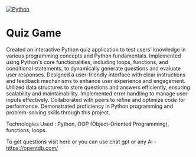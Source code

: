 [![Python](https://img.shields.io/badge/Python-3776AB?style=for-the-badge&logo=python&logoColor=white)](https://www.python.org/)
# Quiz Game
Created an interactive Python quiz application to test users' knowledge in various programming concepts and Python fundamentals. Implemented using Python's core functionalities, including loops, functions, and conditional statements, to dynamically generate questions and evaluate user responses. Designed a user-friendly interface with clear instructions and feedback mechanisms to enhance user experience and engagement. Utilized data structures to store questions and answers efficiently, ensuring scalability and maintainability. Implemented error handling to manage user inputs effectively. Collaborated with peers to refine and optimize code for performance. Demonstrated proficiency in Python programming and problem-solving skills through this project.

Technologies Used :
Python, OOP (Object-Oriented Programming), functions, loops.

To get questions visit here or you can use chat gpt or any Ai - https://opentdb.com/


